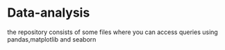 # Data-analysis
the repository consists of some files where you can access queries using pandas,matplotlib and seaborn 
